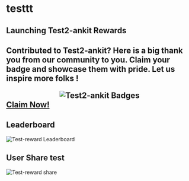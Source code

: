 # testtt

<div>
            <h2>
            Launching Test2-ankit Rewards
            <h2>
            <p>
            Contributed to Test2-ankit? Here is a big thank you from our community to you.
            Claim your badge and showcase them with pride. Let us inspire more folks !
            </p>
            <div align='center'>
            <img src="https://beta.aviyel.com/assets/uploads/rewards/share/project/1887/512/share.png" alt="Test2-ankit Badges" />
            </div>
            <div>
              <a href="https://beta.aviyel.com/projects/1887/test2-ankit/rewards">
                Claim Now!
              </a>
            </div>
          </div>
 
 ## Leaderboard
 <div>
<img src="https://beta.aviyel.com/api/rewards/v1/reward/1887/leaderboard.svg" alt="Test-reward Leaderboard" />         
</div> 
                        
## User Share test
<div>
<img src="https://beta.aviyel.com/assets/uploads/rewards/share/user/1699/1887/share.png" alt="Test-reward share" />
</div>
